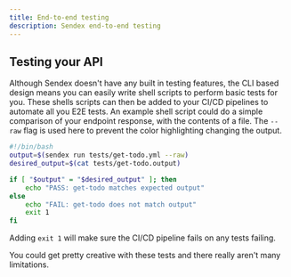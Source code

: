 ```yaml
---
title: End-to-end testing
description: Sendex end-to-end testing
---
```


## Testing your API

Although Sendex doesn't have any built in testing features, the CLI based design means you can easily write shell scripts to perform basic tests for you. These shells scripts can then be added to your CI/CD pipelines to automate all you E2E tests. An example shell script could do a simple comparison of your endpoint response, with the contents of a file. The `--raw` flag is used here to prevent the color highlighting changing the output.

```bash
#!/bin/bash
output=$(sendex run tests/get-todo.yml --raw)
desired_output=$(cat tests/get-todo.output)

if [ "$output" = "$desired_output" ]; then
    echo "PASS: get-todo matches expected output"
else
    echo "FAIL: get-todo does not match output"
    exit 1
fi
```

Adding `exit 1` will make sure the CI/CD pipeline fails on any tests failing.

You could get pretty creative with these tests and there really aren't many limitations.
